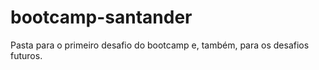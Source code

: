 # bootcamp-santander


Pasta para o primeiro desafio do bootcamp e, também, para os desafios futuros. 
    